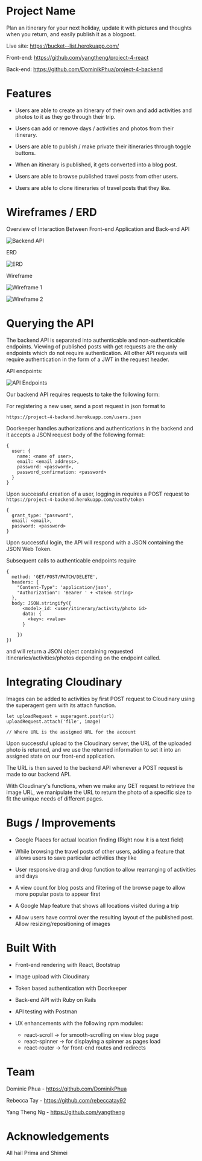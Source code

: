 Project Name
================================
Plan an itinerary for your next holiday, update it with pictures and thoughts when you return, and easily publish it as a blogpost.

Live site: https://bucket--list.herokuapp.com/

Front-end: https://github.com/yangtheng/project-4-react

Back-end: https://github.com/DominikPhua/project-4-backend


Features
================================
* Users are able to create an itinerary of their own and add activities and photos to it as they go through their trip.

* Users can add or remove days / activities and photos from their itinerary.

* Users are able to publish / make private their itineraries through toggle buttons.

* When an itinerary is published, it gets converted into a blog post.

* Users are able to browse published travel posts from other users.

* Users are able to clone itineraries of travel posts that they like.

Wireframes / ERD
================================

Overview of Interaction Between Front-end Application and Back-end API

![Backend API](./public/pictures/back_api.jpg?raw=true "Optional Title")

ERD

![ERD](./public/pictures/erd.jpg?raw=true "Optional Title")

Wireframe

![Wireframe 1](./public/pictures/wireframe_1.jpg?raw=true "Optional Title")

![Wireframe 2](./public/pictures/wireframe_2.jpg?raw=true "Optional Title")

Querying the API
================================
The backend API is separated into authenticable and non-authenticable endpoints.
Viewing of published posts with get requests are the only endpoints which do not require authentication.
All other API requests will require authentication in the form of a JWT in the request header.

API endpoints:

![API Endpoints](./public/pictures/api_endpoint.jpg?raw=true "Optional Title")

Our backend API requires requests to take the following form:

For registering a new user, send a post request in json format to

`https://project-4-backend.herokuapp.com/users.json`

Doorkeeper handles authorizations and authentications in the backend and it accepts a JSON request body of the following format:

```
{
  user: {
    name: <name of user>,
    email: <email address>,
    password: <password>,
    password_confirmation: <password>
  }
}
```
Upon successful creation of a user, logging in requires a POST request to `https://project-4-backend.herokuapp.com/oauth/token`

```
{
  grant_type: "password",
  email: <email>,
  password: <password>
}
```

Upon successful login, the API will respond with a JSON containing the JSON Web Token.

Subsequent calls to authenticable endpoints require
```
{
  method: 'GET/POST/PATCH/DELETE',
  headers: {
    "Content-Type": 'application/json',
    "Authorization": 'Bearer ' + <token string>
  },
  body: JSON.stringify({
      <model>_id: <user/itinerary/activity/photo id>
      data: {
        <key>: <value>
      }

    })
})
```
and will return a JSON object containing requested itineraries/activities/photos depending on the endpoint called.

Integrating Cloudinary
================================

Images can be added to activities by first POST request to Cloudinary using the superagent gem with its attach function.

```
let uploadRequest = superagent.post(url)
uploadRequest.attach('file', image)

// Where URL is the assigned URL for the account
```

Upon successful upload to the Cloudinary server, the URL of the uploaded photo is returned, and we use the returned information to set it into an assigned state on our front-end application.

The URL is then saved to the backend API whenever a POST request is made to our backend API.

With Cloudinary's functions, when we make any GET request to retrieve the image URL, we manipulate the URL to return the photo of a specific size to fit the unique needs of different pages.

Bugs / Improvements
================================
* Google Places for actual location finding (Right now it is a text field)

* While browsing the travel posts of other users, adding a feature that allows users to save particular activities they like

* User responsive drag and drop function to allow rearranging of activities and days

* A view count for blog posts and filtering of the browse page to allow more popular posts to appear first

* A Google Map feature that shows all locations visited during a trip

* Allow users have control over the resulting layout of the published post. Allow resizing/repositioning of images

Built With
================================
* Front-end rendering with React, Bootstrap

* Image upload with Cloudinary

* Token based authentication with Doorkeeper

* Back-end API with Ruby on Rails

* API testing with Postman

* UX enhancements with the following npm modules:
    * react-scroll -> for smooth-scrolling on view blog page
    * react-spinner -> for displaying a spinner as pages load
    * react-router -> for front-end routes and redirects

Team
================================
Dominic Phua - https://github.com/DominikPhua

Rebecca Tay - https://github.com/rebeccatay92

Yang Theng Ng - https://github.com/yangtheng

Acknowledgements
================================
All hail Prima and Shimei
